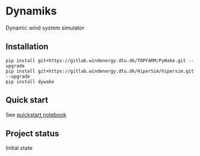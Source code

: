 # Dynamiks

Dynamic wind system simulator

## Installation
```
pip install git+https://gitlab.windenergy.dtu.dk/TOPFARM/PyWake.git --upgrade
pip install git+https://gitlab.windenergy.dtu.dk/HiperSim/hipersim.git --upgrade
pip install dywake
```

## Quick start

See [quickstart notebook](docs/QuickStart.ipynb)

## Project status

Initial state
